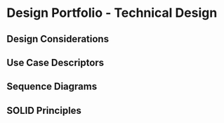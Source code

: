 # Design Portfolio - Technical Design

## Design Considerations

## Use Case Descriptors

## Sequence Diagrams

## SOLID Principles
